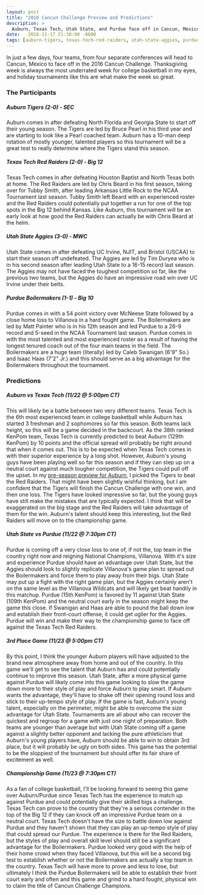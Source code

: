 ```yaml
---
layout: post
title: "2016 Cancun Challenge Preview and Predictions"
description: >
  Auburn, Texas Tech, Utah State, and Purdue face off in Cancun, Mexico as the highlighted Riviera division.
date:   2016-11-17 21:30:00 -0600
tags: [auburn-tigers, texas-tech-red-raiders, utah-state-aggies, purdue-boilermakers]
---
```

In just a few days, four teams, from four separate conferences will head to Cancun, Mexico to face off in the 2016 Cancun Challenge. Thanksgiving week is always the most underrated week for college basketball in my eyes, and holiday tournaments like this are what make the week so great.

### The Participants

##### Auburn Tigers (2-0) - SEC
Auburn comes in after defeating North Florida and Georgia State to start off their young season. The Tigers are led by Bruce Pearl in his third year and are starting to look like a Pearl coached team. Auburn has a 10-man deep rotation of mostly younger, talented players so this tournament will be a great test to really determine where the Tigers stand this season.

##### Texas Tech Red Raiders (2-0) - Big 12
Texas Tech comes in after defeating Houston Baptist and North Texas both at home. The Red Raiders are led by Chris Beard in his first season, taking over for Tubby Smith, after leading Arkansas Little Rock to the NCAA Tournament last season. Tubby Smith left Beard with an experienced roster and the Red Raiders could potentially put together a run for one of the top spots in the Big 12 behind Kansas. Like Auburn, this tournament will be an early look at how good the Red Raiders can actually be with Chris Beard at the helm.

##### Utah State Aggies (3-0) - MWC
Utah State comes in after defeating UC Irvine, NJIT, and Bristol (USCAA) to start their season off undefeated. The Aggies are led by Tim Duryea who is in his second season after leading Utah State to a 16-15 record last season. The Aggies may not have faced the toughest competition so far, like the previous two teams, but the Aggies do have an impressive road win over UC Irvine under their belts.

##### Purdue Boilermakers (1-1) - Big 10
Purdue comes in with a 54 point victory over McNeese State followed by a close home loss to Villanova in a hard fought game. The Boilermakers are led by Matt Painter who is in his 12th season and led Purdue to a 26-9 record and 5-seed in the NCAA Tournament last season. Purdue comes in with the most talented and most experienced roster as a result of having the longest tenured coach out of the four main teams in the field. The Boilermakers are a huge team (literally) led by Caleb Swanigan (6'9" So.) and Isaac Haas (7'2" Jr.) and this should serve as a big advantage for the Boilermakers throughout the tournament.

### Predictions

##### Auburn vs Texas Tech (11/22 @ 5:00pm CT)
This will likely be a battle between two very different teams. Texas Tech is the 6th most experienced team in college basketball while Auburn has started 3 freshman and 2 sophomores so far this season. Both teams lack height, so this will be a game decided in the backcourt. As the 38th ranked KenPom team, Texas Tech is currently predicted to beat Auburn (129th KenPom) by 10 points and the official spread will probably be right around that when it comes out. This is to be expected when Texas Tech comes in with their superior experience by a long shot. However, Auburn's young guys have been playing well so far this season and if they can step up on a neutral court against much tougher competition, the Tigers could pull off the upset. In my [pre-season preview for Auburn](http://hoops.jacobvarner.com/2016/10/02/2016-2017-SEC-Basketball-Season-Preview-and-Predictions-Auburn-Tigers.html), I picked the Tigers to beat the Red Raiders. That might have been slightly wishful thinking, but I am confident that the Tigers will finish the Cancun Challenge with one win, and then one loss. The Tigers have looked impressive so far, but the young guys have still make the mistakes that are typically expected. I think that will be exaggerated on the big stage and the Red Raiders will take advantage of them for the win. Auburn's talent should keep this interesting, but the Red Raiders will move on to the championship game.

##### Utah State vs Purdue (11/22 @ 7:30pm CT)
Purdue is coming off a very close loss to one of, if not the, top team in the country right now and reigning National Champions, Villanova. With it's size and experience Purdue should have an advantage over Utah State, but the Aggies should look to slightly replicate Villanova's game plan to spread out the Boilermakers and force them to play away from their bigs. Utah State may put up a fight with the right game plan, but the Aggies certainly aren't on the same level as the Villanova Wildcats and will likely get beat handily in this matchup. Purdue (15th KenPom) is favored by 11 against Utah State (109th KenPom) and the neutral court early in the season might keep the game this close. If Swanigan and Haas are able to pound the ball down low and establish their front-court offense, it could get uglier for the Aggies. Purdue will win and make their way to the championship game to face off against the Texas Tech Red Raiders.

##### 3rd Place Game (11/23 @ 5:00pm CT)
By this point, I think the younger Auburn players will have adjusted to the brand new atmosphere away from home and out of the country. In this game we'll get to see the talent that Auburn has and could potentially continue to improve this season. Utah State, after a more physical game against Purdue will likely come into this game looking to slow the game down more to their style of play and force Auburn to play smart. If Auburn wants the advantage, they'll have to shake off their opening round loss and stick to their up-tempo style of play. If the game is fast, Auburn's young talent, especially on the perimeter, might be able to overcome the size advantage for Utah State. Tournaments are all about who can recover the quickest and regroup for a game with just one night of preparation. Both teams are younger than average but with Utah State coming off a game against a slightly better opponent and lacking the pure athleticism that Auburn's young players have, Auburn should be able to win to obtain 3rd place, but it will probably be ugly on both sides. This game has the potential to be the sloppiest of the tournament but should offer its fair share of excitement as well.

##### Championship Game (11/23 @ 7:30pm CT)
As a fan of college basketball, I'll be looking forward to seeing this game over Auburn/Purdue since Texas Tech has the experience to match up against Purdue and could potentially give their skilled bigs a challenge. Texas Tech can prove to the country that they're a serious contender in the top of the Big 12 if they can knock off an impressive Purdue team on a neutral court. Texas Tech doesn't have the size to battle down low against Purdue and they haven't shown that they can play an up-tempo style of play that could spread our Purdue. The experience is there for the Red Raiders, but the styles of play and overall skill level should still be a significant advantage for the Boilermakers. Purdue looked very good with the help of their home crowd when they faced Villanova, but this will be a second big test to establish whether or not the Boilermakers are actually a top team in the country. Texas Tech will have more to prove and less to lose, but ultimately I think the Purdue Boilermakers will be able to establish their front court early and often and this game and grind to a hard fought, physical win to claim the title of Cancun Challenge Champions.
